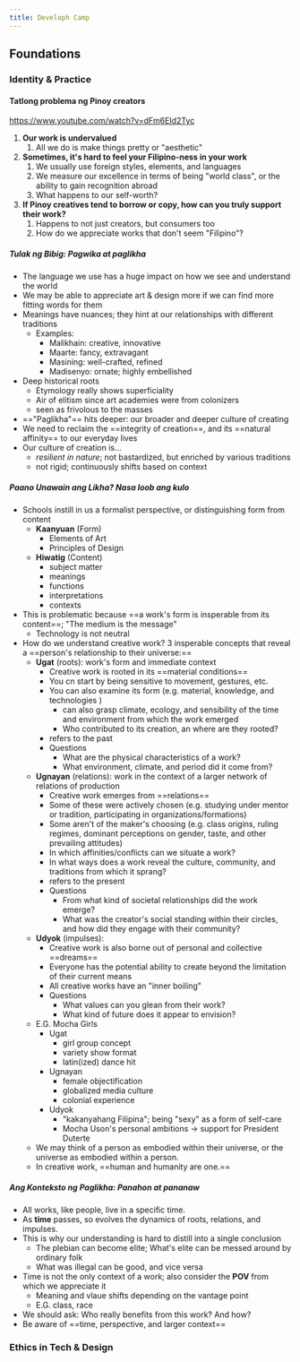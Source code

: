 ```yaml
---
title: Developh Camp
---
```

## Foundations
### Identity & Practice
#### Tatlong problema ng Pinoy creators
https://www.youtube.com/watch?v=dFm6EId2Tyc
1. **Our work is undervalued**
	1. All we do is make things pretty or "aesthetic"
2. **Sometimes, it's hard to feel your Filipino-ness in your work**
	1. We usually use foreign styles, elements, and languages
	2. We measure our excellence in terms of being "world class", or the ability to gain recognition abroad
	3. What happens to our self-worth?
3. **If Pinoy creatives tend to borrow or copy, how can you truly support their work?**
	1. Happens to not just creators, but consumers too
	2. How do we appreciate works that don't seem "Filipino"?

##### Tulak ng Bibig: Pagwika at paglikha
+ The language we use has a huge impact on how we see and understand the world
+ We may be able to appreciate art & design more if we can find more fitting words for them
+ Meanings have nuances; they hint at our relationships with different traditions
	+ Examples:
		+ Malikhain: creative, innovative
		+ Maarte: fancy, extravagant
		+ Masining: well-crafted, refined
		+ Madisenyo: ornate; highly embellished
+ Deep historical roots
	+ Etymology really shows superficiality
	+ Air of elitism since art academies were from colonizers
	+ seen as frivolous to the masses
+ =="Paglikha"== hits deeper: our broader and deeper culture of creating
+ We need to reclaim the ==integrity of creation==, and its ==natural affinity== to our everyday lives
+ Our culture of creation is...
	+  *resilient in nature*; not bastardized, but enriched by various traditions
	+  not rigid; continuously shifts based on context

##### Paano Unawain ang Likha? Nasa loob ang kulo
+ Schools instill in us a formalist perspective, or distinguishing form from content
	+ **Kaanyuan** (Form)
		+ Elements of Art
		+ Principles of Design
	+ **Hiwatig** (Content)
		+ subject matter
		+ meanings
		+ functions
		+ interpretations
		+ contexts
+ This is problematic because ==a work's form is insperable from its content==; "The medium is the message"
	+ Technology is not neutral 
+ How do we understand creative work? 3 insperable concepts that reveal a ==person's relationship to their universe:==
	+ **Ugat** (roots): work's form and immediate context
		+ Creative work is rooted in its ==material conditions==
		+ You cn start by being sensitive to movement, gestures, etc.
		+ You can also examine its form (e.g. material, knowledge, and technologies )
			+ can also grasp climate, ecology, and sensibility of the time and environment from which the work emerged
			+ Who contributed to its creation, an where are they rooted?
		+ refers to the past
		+ Questions
			+ What are the physical characteristics of a work?
			+ What environment, climate, and period did it come from?
	+ **Ugnayan** (relations): work in the context of a larger network of relations of production
		+ Creative work emerges from ==relations==
		+ Some of these were actively chosen (e.g. studying under mentor or tradition, participating in organizations/formations)
		+ Some aren't of the maker's choosing (e.g. class origins, ruling regimes, dominant perceptions on gender, taste, and other prevailing attitudes)
		+ In which affinities/conflicts can we situate a work?
		+ In what ways does a work reveal the culture, community, and traditions from which it sprang?
		+ refers to the present
		+ Questions
			+ From what kind of societal relationships did the work emerge?
			+ What was the creator's social standing within their circles, and how did they engage with their community?
	+ **Udyok** (impulses): 
		+ Creative work is also borne out of personal and collective ==dreams==
		+ Everyone has the potential ability to create beyond the limitation of their current means
		+ All creative works have an "inner boiling"
		+ Questions
			+ What values can you glean from their work?
			+ What kind of future does it appear to envision?
	+ E.G. Mocha Girls
		+ Ugat
			+ girl group concept
			+ variety show format
			+ latin(ized) dance hit
		+ Ugnayan
			+ female objectification
			+ globalized media culture
			+ colonial experience
		+ Udyok
			+ "kakanyahang Filipina"; being "sexy" as a form of self-care
			+ Mocha Uson's personal ambitions -> support for President Duterte
	+ We may think of a person as embodied within their universe, or the universe as embodied within a person.
	+ In creative work, ==human and humanity are one.==

##### Ang Konteksto ng Paglikha: Panahon at pananaw
+ All works, like people, live in a specific time. 
+ As **time** passes, so evolves the dynamics of roots, relations, and impulses.
+ This is why our understanding is hard to distill into a single conclusion
	+ The plebian can become elite; What's elite can be messed around by ordinary folk
	+ What was illegal can be good, and vice versa
+ Time is not the only context of a work; also consider the **POV** from which we appreciate it
	+ Meaning and vlaue shifts depending on the vantage point
	+ E.G. class, race
+ We should ask: Who really benefits from this work? And how?
+ Be aware of ==time, perspective, and larger context==

### Ethics in Tech & Design